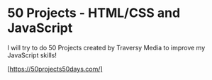 # 50 Projects - HTML/CSS and JavaScript

I will try to do 50 Projects created by Traversy Media to improve my JavaScript skills!

[https://50projects50days.com/]